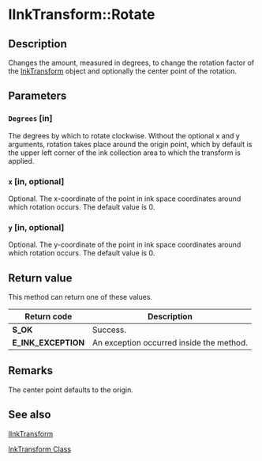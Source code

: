 # IInkTransform::Rotate

## Description

Changes the amount, measured in degrees, to change the rotation factor of the [InkTransform](https://learn.microsoft.com/windows/desktop/tablet/inktransform-class) object and optionally the center point of the rotation.

## Parameters

### `Degrees` [in]

The degrees by which to rotate clockwise. Without the optional x and y arguments, rotation takes place around the origin point, which by default is the upper left corner of the ink collection area to which the transform is applied.

### `x` [in, optional]

Optional. The x-coordinate of the point in ink space coordinates around which rotation occurs. The default value is 0.

### `y` [in, optional]

Optional. The y-coordinate of the point in ink space coordinates around which rotation occurs. The default value is 0.

## Return value

This method can return one of these values.

| Return code | Description |
| --- | --- |
| **S_OK** | Success. |
| **E_INK_EXCEPTION** | An exception occurred inside the method. |

## Remarks

The center point defaults to the origin.

## See also

[IInkTransform](https://learn.microsoft.com/windows/win32/api/msinkaut/nn-msinkaut-iinktransform)

[InkTransform Class](https://learn.microsoft.com/windows/desktop/tablet/inktransform-class)